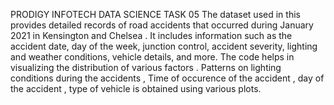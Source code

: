 PRODIGY INFOTECH DATA SCIENCE TASK 05
The dataset used in this provides detailed records of road accidents that occurred during January 2021 in Kensington and Chelsea . It includes information such as the accident date, day of the week, junction control, accident severity, lighting and weather conditions, vehicle details, and more. The code helps in visualizing the distribution of various factors . Patterns on lighting conditions during the accidents , Time of occurence of the accident , day of the accident , type of vehicle is obtained using various plots.
